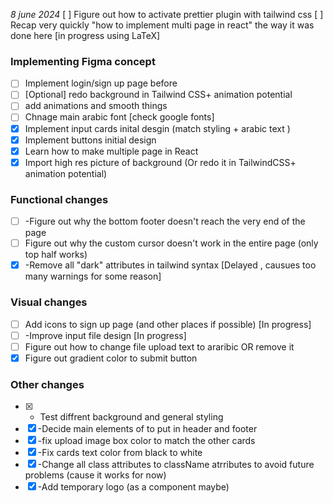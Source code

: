 *8 june 2024*
[ ] Figure out how to activate prettier plugin with tailwind css
[ ] Recap very quickly "how to implement multi page in react" the way it was done here [in progress using LaTeX]
### Implementing Figma concept
- [ ] Implement login/sign up page before
- [ ]  [Optional] redo background in Tailwind CSS+ animation potential
- [ ] add animations and smooth things
- [ ] Chnage main arabic font [check google fonts]
- [x] Implement input cards inital desgin (match styling + arabic text )
- [x]  Implement buttons initial design
- [x] Learn how to make multiple page in React
- [x] Import high res picture of background (Or redo it in TailwindCSS+ animation potential)
### Functional changes
- [ ] -Figure out why the bottom footer doesn't reach the very end of the page
- [ ] Figure out why the custom cursor doesn't work in the entire page (only top half works)
- [x] -Remove all "dark" attributes in tailwind syntax [Delayed , causues too many warnings for some reason]
### Visual changes
- [ ] Add icons to sign up page (and other places if possible) [In progress]
- [ ] -Improve input file design [In progress]
- [ ]  Figure out how to change file upload text to araribic OR remove it
- [x] Figure out gradient color to submit button

### Other changes

- [x] - Test diffrent background and general styling 
- [x] -Decide main elements of to put in header and footer
- [x] -fix upload image box color to match the other cards
- [x] -Fix cards text color from black to white
- [x] -Change all class attributes to className atrributes to avoid future problems (cause it works for now)
- [x] -Add temporary logo (as a component maybe)
